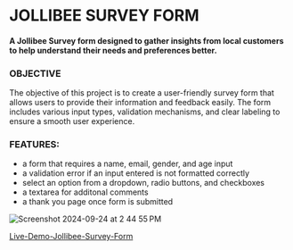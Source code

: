 # JOLLIBEE SURVEY FORM 

#### A Jollibee Survey form designed to gather insights from local customers to help understand their needs and preferences better. 

### OBJECTIVE
The objective of this project is to create a user-friendly survey form that allows users to provide their information and feedback easily. The form includes various input types, validation mechanisms, and clear labeling to ensure a smooth user experience.

### FEATURES:

* a form that requires a name, email, gender, and age input
* a validation error if an input entered is not formatted correctly
* select an option from a dropdown, radio buttons, and checkboxes
* a textarea for additonal comments
* a thank you page once form is submitted

![Screenshot 2024-09-24 at 2 44 55 PM](https://github.com/user-attachments/assets/fabf9a03-1aa4-49a1-853d-c7bf1cdde208)

[Live-Demo-Jollibee-Survey-Form](https://misha-jollibee-survey-form.netlify.app/) 



